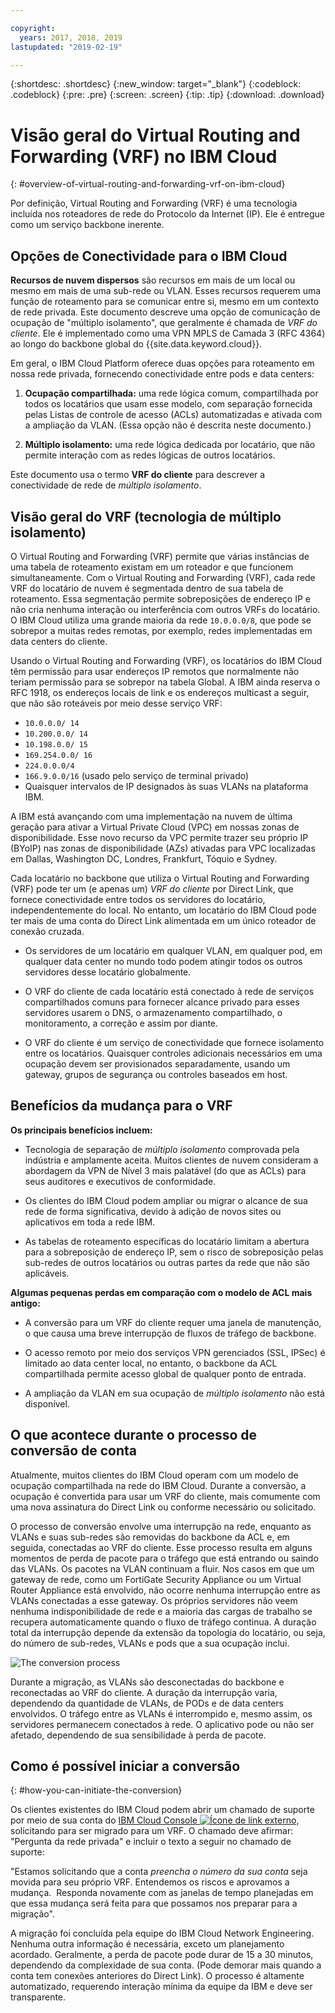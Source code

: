 ```yaml
---

copyright:
  years: 2017, 2018, 2019
lastupdated: "2019-02-19"

---
```


{:shortdesc: .shortdesc}
{:new_window: target="_blank"}
{:codeblock: .codeblock}
{:pre: .pre}
{:screen: .screen}
{:tip: .tip}
{:download: .download}

# Visão geral do Virtual Routing and Forwarding (VRF) no IBM Cloud
{: #overview-of-virtual-routing-and-forwarding-vrf-on-ibm-cloud}

Por definição, Virtual Routing and Forwarding (VRF) é uma tecnologia incluída nos roteadores de rede do Protocolo da Internet (IP). Ele é entregue como um serviço backbone inerente.

## Opções de Conectividade para o IBM Cloud

**Recursos de nuvem dispersos** são recursos em mais de um local ou mesmo em mais de uma sub-rede ou VLAN. Esses recursos requerem uma função de roteamento para se comunicar entre si, mesmo em um contexto de rede privada. Este documento descreve uma opção de comunicação de ocupação de "múltiplo isolamento", que geralmente é chamada de _VRF do cliente_. Ele é implementado como uma VPN MPLS de Camada 3 (RFC 4364) ao longo do backbone global do {{site.data.keyword.cloud}}.

Em geral, o IBM Cloud Platform oferece duas opções para roteamento em nossa rede privada, fornecendo conectividade entre pods e data centers:

1. **Ocupação compartilhada:** uma rede lógica comum, compartilhada por todos os locatários que usam esse modelo, com separação fornecida pelas Listas de controle de acesso (ACLs) automatizadas e ativada com a ampliação da VLAN. (Essa opção não é descrita neste documento.)

2. **Múltiplo isolamento:** uma rede lógica dedicada por locatário, que não permite interação com as redes lógicas de outros locatários.  

Este documento usa o termo **VRF do cliente** para descrever a conectividade de rede de _múltiplo isolamento_.

## Visão geral do VRF (tecnologia de múltiplo isolamento)

O Virtual Routing and Forwarding (VRF) permite que várias instâncias de uma tabela de roteamento existam em um roteador e que funcionem simultaneamente. Com
o Virtual Routing and Forwarding (VRF), cada rede VRF do locatário de nuvem é segmentada dentro de sua
tabela de roteamento. Essa segmentação permite sobreposições de endereço IP e não cria nenhuma interação ou
interferência com outros VRFs do locatário. O IBM Cloud utiliza uma grande maioria da rede
`10.0.0.0/8`, que pode se sobrepor a muitas redes remotas, por exemplo, redes implementadas em data centers do cliente.

Usando o Virtual Routing and Forwarding (VRF), os locatários do IBM Cloud têm permissão para usar endereços IP remotos
que normalmente não teriam permissão para se sobrepor na tabela Global. A IBM ainda reserva o RFC 1918, os endereços
locais de link e os endereços multicast a seguir, que não são roteáveis por meio desse serviço VRF:

* ` 10.0.0.0/ 14 `
* ` 10.200.0.0/ 14 `
* ` 10.198.0.0/ 15 `
* ` 169.254.0.0/ 16 `
* ` 224.0.0.0/4 `
* `166.9.0.0/16` (usado pelo serviço de terminal privado)
* Quaisquer intervalos de IP designados às suas VLANs na plataforma IBM.

A IBM está avançando com uma implementação na nuvem de última geração para ativar a Virtual Private Cloud (VPC) em
nossas zonas de disponibilidade. Esse novo recurso da VPC permite trazer seu próprio IP (BYoIP) nas zonas de
disponibilidade (AZs) ativadas para VPC localizadas em Dallas, Washington DC, Londres, Frankfurt, Tóquio e Sydney.

Cada locatário no backbone que utiliza o Virtual Routing and Forwarding (VRF) pode ter um (e apenas um) _VRF do cliente_ por Direct Link, que fornece conectividade entre todos os servidores do locatário, independentemente do local. No entanto, um locatário do IBM Cloud pode ter mais de uma conta do Direct Link alimentada em um único roteador de conexão cruzada.  

* Os servidores de um locatário em qualquer VLAN, em qualquer pod, em qualquer data center no mundo todo podem atingir todos os outros servidores desse locatário globalmente.

* O VRF do cliente de cada locatário está conectado à rede de serviços compartilhados comuns para fornecer alcance privado para esses servidores usarem o DNS, o armazenamento compartilhado, o monitoramento, a correção e assim por diante.

* O VRF do cliente é um serviço de conectividade que fornece isolamento entre os locatários. Quaisquer controles adicionais necessários em uma ocupação devem ser provisionados separadamente, usando um gateway, grupos de segurança ou controles baseados em host.

## Benefícios da mudança para o VRF

**Os principais benefícios incluem:**

* Tecnologia de separação de _múltiplo isolamento_ comprovada pela indústria e amplamente aceita. Muitos
clientes de nuvem consideram a abordagem da VPN de Nível 3 mais palatável (do que as ACLs) para seus auditores e
executivos de conformidade.   

* Os clientes do IBM Cloud podem ampliar ou migrar o alcance de sua rede de forma significativa, devido à adição de
novos sites ou aplicativos em toda a rede IBM.

* As tabelas de roteamento específicas do locatário limitam a abertura para a sobreposição de endereço IP, sem o risco de sobreposição pelas sub-redes de outros locatários ou outras partes da rede que não são aplicáveis.

**Algumas pequenas perdas em comparação com o modelo de ACL mais antigo:**  

* A conversão para um VRF do cliente requer uma janela de manutenção, o que causa uma breve interrupção de fluxos de tráfego de backbone.

* O acesso remoto por meio dos serviços VPN gerenciados (SSL, IPSec) é limitado ao data center local, no entanto, o backbone da ACL compartilhada permite acesso global de qualquer ponto de entrada.

* A ampliação da VLAN em sua ocupação de _múltiplo isolamento_ não está disponível.

## O que acontece durante o processo de conversão de conta

Atualmente, muitos clientes do IBM Cloud operam com um modelo de ocupação compartilhada na rede do IBM Cloud. Durante a conversão, a ocupação é convertida para usar um VRF do cliente, mais comumente com uma nova assinatura do Direct Link ou conforme necessário ou solicitado.  

O processo de conversão envolve uma interrupção na rede, enquanto as VLANs e suas sub-redes são removidas do backbone da ACL e, em seguida, conectadas ao VRF do cliente. Esse processo resulta em alguns momentos de perda de pacote para o tráfego que está entrando ou saindo das VLANs. Os pacotes na VLAN continuam a fluir. Nos casos em que um gateway de rede, como um FortiGate Security Appliance ou um Virtual Router Appliance está envolvido, não ocorre nenhuma interrupção entre as VLANs conectadas a esse gateway. Os próprios servidores não veem nenhuma indisponibilidade de rede e a maioria das cargas de trabalho se recupera automaticamente quando o fluxo de tráfego continua. A duração total da interrupção depende da extensão da topologia do locatário, ou seja, do número de sub-redes, VLANs
e pods que a sua ocupação inclui.

![The conversion process](/images/vrf-on-ibm-cloud.png)

Durante a migração, as VLANs são desconectadas do backbone e reconectadas ao VRF do cliente. A duração da interrupção varia, dependendo da quantidade de VLANs, de PODs e de data centers envolvidos. O tráfego entre as VLANs é interrompido e, mesmo assim, os servidores permanecem conectados à rede. O aplicativo pode ou não ser afetado, dependendo de sua sensibilidade à perda de pacote.

## Como é possível iniciar a conversão
{: #how-you-can-initiate-the-conversion}

Os clientes existentes do IBM Cloud podem abrir um chamado de suporte por meio de sua conta do [IBM Cloud Console
![Ícone de link externo](../../icons/launch-glyph.svg "Ícone de link externo")]( https://control.bluemix.net/support/unifiedConsole/tickets/add),
solicitando para ser migrado para um VRF. O chamado deve afirmar: "Pergunta da rede privada" e incluir o texto a seguir no chamado de suporte:

"Estamos solicitando que a conta _preencha o número da sua conta_ seja movida para seu próprio VRF. Entendemos os riscos e aprovamos a mudança.  Responda novamente com as janelas de tempo planejadas em que essa mudança será feita para que possamos nos preparar para a migração".

A migração foi concluída pela equipe do IBM Cloud Network Engineering. Nenhuma outra informação é necessária, exceto um planejamento acordado. Geralmente, a perda de pacote pode durar de 15 a 30 minutos, dependendo da complexidade de sua conta. (Pode demorar mais quando a conta tem conexões anteriores do Direct Link). O processo é altamente automatizado, requerendo interação mínima da equipe da IBM e deve ser transparente.
